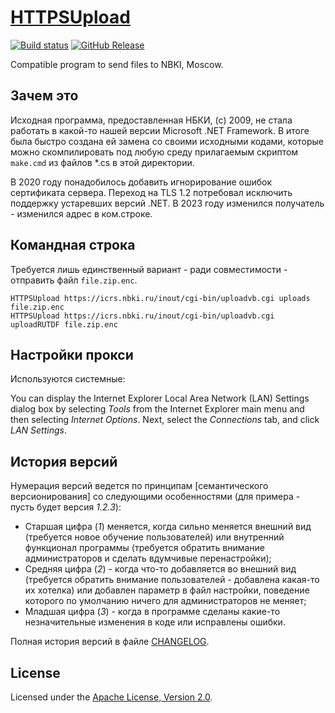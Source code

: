 # [HTTPSUpload]

[![Build status]][appveyor]
[![GitHub Release]][releases]

Compatible program to send files to NBKI, Moscow.

## Зачем это

Исходная программа, предоставленная НБКИ, (c) 2009, не стала работать в 
какой-то нашей версии Microsoft .NET Framework. В итоге была быстро создана 
ей замена со своими исходными кодами, которые можно скомпилировать под любую 
среду прилагаемым скриптом `make.cmd` из файлов \*.cs в этой директории.

В 2020 году понадобилось добавить игнорирование ошибок сертификата сервера.
Переход на TLS 1.2 потребовал исключить поддержку устаревших версий .NET.
В 2023 году изменился получатель - изменился адрес в ком.строке.

## Командная строка

Требуется лишь единственный вариант - ради совместимости - отправить файл 
`file.zip.enc`.

```
HTTPSUpload https://icrs.nbki.ru/inout/cgi-bin/uploadvb.cgi uploads file.zip.enc
HTTPSUpload https://icrs.nbki.ru/inout/cgi-bin/uploadvb.cgi uploadRUTDF file.zip.enc
```

## Настройки прокси

Используются системные:

You can display the Internet Explorer Local Area Network (LAN) Settings 
dialog box by selecting *Tools* from the Internet Explorer main menu and then 
selecting *Internet Options*. Next, select the *Connections* tab, and click 
*LAN Settings*.

## История версий

Нумерация версий ведется по принципам [семантического версионирования]
со следующими особенностями (для примера - пусть будет версия *1.2.3*):

* Старшая цифра (*1*) меняется, когда сильно 
меняется внешний вид (требуется новое обучение пользователей) или внутренний 
функционал программы (требуется обратить внимание администраторов и сделать 
вдумчивые перенастройки);
* Средняя цифра (*2*) - когда что-то добавляется во внешний вид 
(требуется обратить внимание пользователей - добавлена какая-то их хотелка) 
или добавлен параметр в файл настройки, поведение которого по умолчанию 
ничего для администраторов не меняет;
* Младшая цифра (*3*) - когда в программе сделаны какие-то незначительные 
изменения в коде или исправлены ошибки.

Полная история версий в файле [CHANGELOG].

## License

Licensed under the [Apache License, Version 2.0].

[HTTPSUpload]: http://diev.github.io/HTTPSUpload/
[CHANGELOG]: CHANGELOG.md
[Apache License, Version 2.0]: LICENSE
[Build status]: https://ci.appveyor.com/api/projects/status/mleec5ofn81nlssa?svg=true
[GitHub Release]: https://img.shields.io/github/release/diev/HTTPSUpload.svg
[appveyor]: https://ci.appveyor.com/project/diev/httpsupload
[releases]: https://github.com/diev/HTTPSUpload/releases/latest
